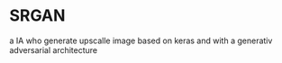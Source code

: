 # SRGAN
a IA who generate upscalle image based on keras and with a generativ adversarial architecture
